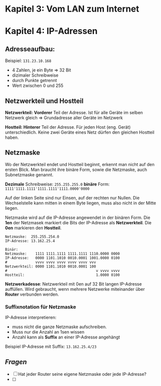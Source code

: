 # Kapitel 3:  Vom LAN zum Internet



# Kapitel 4:  IP-Adressen

## Adresseaufbau:

Beispiel:
````131.23.10.168````

- 4 Zahlen, je ein Byte => 32 Bit
- dizimaler Schreibweise
- durch Punkte getrennt
- Wert zwischen 0 und 255

## Netzwerkteil und Hostteil
**Netzwerkteil:**
  **Vorderer** Teil der Adresse. Ist für alle Geräte im selben Netzwerk gleich => Grundadresse aller Geräte im Netzwerk

**Hostteil:
  Hinterer** Teil der Adresse. Für jeden Host (eng. Gerät) unterschiedlich. Keine zwei Geräte eines Netz dürfen den gleichen Hostteil haben.
  
## Netzmaske

Wo der Netzwerkteil endet und Hostteil beginnt, erkennt man nicht auf den ersten Blick. Man braucht ihre binäre Form, sowie die Netzmaske, auch Subnetzmaske genannt.

__Dezimale__ Schreibweise:
`255.255.255.0`
__binäre__ Form:
`1111'1111.1111'1111.1111'1111.0000'0000`

Auf der linken Seite sind nur Einsen, auf der rechten nur Nullen. Die Wechselstelle kann mitten in einem Byte liegen, muss also nicht in der Mitte liegen.


Netzmaske wird auf die IP-Adresse angewendet in der binären Form. Die __1en__ der Netzmasek markiert die Bits der IP-Adresse als __Netzwerkteil__. Die __0en__ markieren den __Hostteil__.

```
Netzmaske:  255.255.254.0
IP-Adresse: 13.162.25.4

Binär:
Netzmaske:    1111 1111.1111 1111.1111 1110.0000 0000
IP-Adresse:   0000 1101.1010 0010.0001 1001.0000 0100
#             vvvv vvvv vvvv vvvv vvvv vvv
Netzwerkteil: 0000 1101.1010 0010.0001 100
#                                         v vvvv vvvv
Hostteil:                                 1.0000 0100
```

__Netzwerkadesse__: Netzwerkteil mit 0en auf 32 Bit langen IP-Adresse auffüllen. Wird gebraucht, wenn mehrere Netzwerke miteinander über __Router__ verbunden werden.

### Suffixnotation für Netzmaske

IP-Adresse interpretieren:

  - muss nicht die ganze Netzmaske aufschreiben.
  - Muss nur die Anzahl an 1sen wissen
  - Anzahl kann als __Suffix__ an einer IP-Adresse angehängt

Beispiel IP-Adresse mit Suffix:
`13.162.25.4/23`





## ***Fragen***

- [ ] Hat jeder Router seine eigene Netzmaske oder jede IP-Adresse?
- [ ] 

